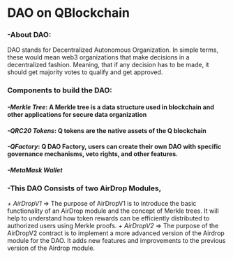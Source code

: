 # DAO on QBlockchain

### -About DAO:
DAO stands for Decentralized Autonomous Organization. In simple terms, these would mean web3 organizations that make decisions in a decentralized fashion. Meaning, that if any decision has to be made, it should get majority votes to qualify and get approved.

### Components to build the DAO:
#### *-Merkle Tree*: A Merkle tree is a data structure used in blockchain and other applications for secure data organization
#### *-QRC20 Tokens*: Q tokens are the native assets of the Q blockchain
#### *-QFactory*: Q DAO Factory, users can create their own DAO with specific governance mechanisms, veto rights, and other features.
#### *-MetaMask Wallet*

### -This DAO Consists of two AirDrop Modules,
*+ AirDropV1* => The purpose of AirDropV1 is to introduce the basic functionality of an AirDrop module and the concept of Merkle trees. It will help to understand how token rewards can be efficiently distributed to authorized users using Merkle proofs.
*+ AirDropV2* => The purpose of the AirDropV2 contract is to implement a more advanced version of the Airdrop module for the DAO. It adds new features and improvements to the previous version of the Airdrop module.



